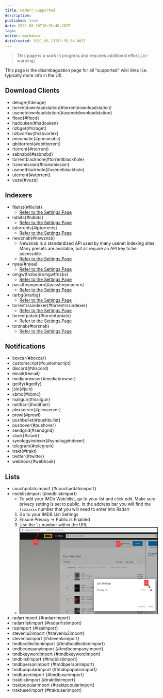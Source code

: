 ```yaml
---
title: Radarr Supported
description: 
published: true
date: 2021-08-20T18:35:40.287Z
tags: 
editor: markdown
dateCreated: 2021-06-23T07:55:24.002Z
---
```


> This page is a work in progress and requires additional effort.{.is-warning}

This page is the disambaguation page for all "supported" wiki links (i.e. typically more info in the UI).

## Download Clients

- deluge{#deluge}
- torrentdownloadstation{#torrentdownloadstation}
- usenetdownloadstation{#usenetdownloadstation}
- flood{#flood}
- hadouken{#hadouken}
- nzbget{#nzbget}
- nzbvortex{#nzbvortex}
- pneumatic{#pneumatic}
- qbittorrent{#qbittorrent}
- rtorrent{#rtorrent}
- sabnzbd{#sabnzbd}
- torrentblackhole{#torrentblackhole}
- transmission{#transmission}
- usenetblackhole{#usenetblackhole}
- utorrent{#utorrent}
- vuze{#vuze}

## Indexers

- filelist{#filelist}
  - [Refer to the Settings Page](/radarr/settings#indexer-settings)
- hdbits{#hdbits}
  - [Refer to the Settings Page](/radarr/settings#indexer-settings)
- iptorrents{#iptorrents}
  - [Refer to the Settings Page](/radarr/settings#indexer-settings)
- newznab{#newznab}
  - Newznab is a standardized API used by many usenet indexing sites. Many presets are available, but all require an API key to be accessible.
  - [Refer to the Settings Page](/radarr/settings#indexer-settings)
- nyaa{#nyaa}
  - [Refer to the Settings Page](/radarr/settings#indexer-settings)
- omgwtfnzbs{#omgwtfnzbs}
  - [Refer to the Settings Page](/radarr/settings#indexer-settings)
- passthepopcorn{#passthepopcorn}
  - [Refer to the Settings Page](/radarr/settings#indexer-settings)
- rarbg{#rarbg}
  - [Refer to the Settings Page](/radarr/settings#indexer-settings)
- torrentrssindexer{#torrentrssindexer}
  - [Refer to the Settings Page](/radarr/settings#indexer-settings)
- torrentpotato{#torrentpotato}
  - [Refer to the Settings Page](/radarr/settings#indexer-settings)
- torznab{#torznab}
  - [Refer to the Settings Page](/radarr/settings#indexer-settings)

## Notifications

- boxcar{#boxcar}
- customscript{#customscript}
- discord{#discord}
- email{#email}
- mediabrowser{#mediabrowser}
- gotify{#gotify}
- join{#join}
- xbmc{#xbmc}
- mailgun{#mailgun}
- notifiarr{#notifiarr}
- plexserver{#plexserver}
- prowl{#prowl}
- pushbullet{#pushbullet}
- pushover{#pushover}
- sendgrid{#sendgrid}
- slack{#slack}
- synologyindexer{#synologyindexer}
- telegram{#telegram}
- trakt{#trakt}
- twitter{#twitter}
- webhook{#webhook}

## Lists

- couchpotatoimport {#couchpotatoimport}
- imdblistimport {#imdblistimport}
  - To add your IMDb Watchlist, go to your list and click edit. Make sure privacy setting is set to public. In the address bar you will find the `lsxxxxxx` number that you will need to enter into Radarr
  1. Go to your IMDB List Settings
  1. Ensure Privacy -> Public is Enabled
  1. Use the `ls` number within the URL
  - ![imdb-list-ls.png](/assets/radarr/imdb-list-ls.png)
- radarrimport {#radarrimport}
- radarrlistimport {#radarrlistimport}
- rssimport {#rssimport}
- stevenlu2import {#stevenlu2import}
- stevenluimport {#stevenluimport}
- tmdbcollectionimport {#tmdbcollectionimport}
- tmdbcompanyimport {#tmdbcompanyimport}
- tmdbkeywordimport {#tmdbkeywordimport}
- tmdblistimport {#tmdblistimport}
- tmdbpersonimport {#tmdbpersonimport}
- tmdbpopularimport {#tmdbpopularimport}
- tmdbuserimport {#tmdbuserimport}
- traktlistimport {#traktlistimport}
- traktpopularimport {#traktpopularimport}
- traktuserimport {#traktuserimport}
